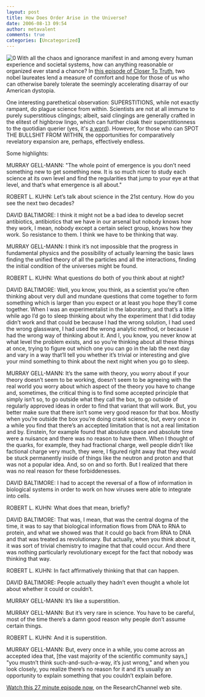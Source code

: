 ```yaml
---
layout: post
title: How Does Order Arise in the Universe?
date: 2006-08-13 09:54
author: metavalent
comments: true
categories: [Uncategorized]
---
```

<!--Lead Photo --><a href="LINKURL"><img src="http://metavalent.info/images/research.channel.logo.jpg" border="0" alt="0" align="left" /></a><!-- Commentary -->With all the chaos and ignorance manifest in and among every human experience and societal systems, how can anything reasonable or organized ever stand a chance?  In <a href="http://researchchannel.org/prog/displayevent.asp?rid=3593">this episode of Closer To Truth</a>, two nobel laureates lend a measure of comfort and hope for those of us who can otherwise barely tolerate the seemingly accelerating disarray of our American dystopia.

One interesting parethetical observation: SUPERSTITIONS, while not exactly rampant, do plague science from within.  Scientists are not at all immune to purely superstitious clingings; albeit, said clingings are generally crafted in the elitest of highbrow lingo, which can further cloak their superstitionness to the quotidian querier (yes, it's <a href="http://dictionary.reference.com/browse/querier">a word</a>).  However, for those who can SPOT THE BULLSHIT FROM WITHIN, the opportunities for comparatively revelatory expansion are, perhaps, effectively endless.

Some highlights:

MURRAY GELL-MANN: "The whole point of emergence is you don’t need something
new to get something new. It is so much nicer to study each science at its own level and find the regularities that jump to your eye at that level, and that’s what emergence is all about."

ROBERT L. KUHN: Let’s talk about science in the 21st century. How do you see the
next two decades?

DAVID BALTIMORE: I think it might not be a bad idea to develop secret antibiotics,
antibiotics that we have in our arsenal but nobody knows how they work, I mean, nobody except a certain select group, knows how they work. So resistance to them. I think we have to be thinking that way.

MURRAY GELL-MANN: I think it’s not impossible that the progress in fundamental
physics and the possibility of actually learning the basic laws finding the unified theory of all the particles and all the interactions, finding the initial condition of the universes might be found.

ROBERT L. KUHN: What questions do both of you think about at night?

DAVID BALTIMORE: Well, you know, you think, as a scientist you’re often thinking
about very dull and mundane questions that come together to form something which is
larger than you expect or at least you hope they’ll come together. When I was an
experimentalist in the laboratory, and that’s a little while ago I’d go to sleep thinking about why the experiment that I did today didn’t work and that could be because I had the wrong solution, I had used the wrong glassware, I had used the wrong analytic method, or because I had the wrong way of thinking about it. And I, you know, you never know at what level the problem exists, and so you’re thinking about all these things at once, trying to figure out which one you can go in the lab the next day and vary in a way that’ll tell you whether it’s trivial or interesting and give your mind something to think about the next night when you go to sleep.

MURRAY GELL-MANN: It’s the same with theory, you worry about if your theory
doesn’t seem to be working, doesn’t seem to be agreeing with the real world you worry
about which aspect of the theory you have to change and, sometimes, the critical thing is to find some accepted principle that simply isn’t so, to go outside what they call the box, to go outside of regularly approved ideas in order to find that variant that will work. But, you better make sure that there isn’t some very good reason for that box. Mostly when you’re outside the box you’re doing crank science, but, every once in a while you find that there’s an accepted limitation that is not a real limitation and by. Einstein, for example found that absolute space and absolute time were a nuisance and there was no reason to have them. When I thought of the quarks, for example, they had fractional charge, well people didn’t like factional charge very much, they were, I figured right away that they would be stuck permanently inside of things like the neutron and proton and that was not a popular idea. And, so on and so forth. But I realized that there was no real reason for these forbiddenesses.

DAVID BALTIMORE: I had to accept the reversal of a flow of information in
biological systems in order to work on how viruses were able to integrate into cells.

ROBERT L. KUHN: What does that mean, briefly?

DAVID BALTIMORE: That was, I mean, that was the central dogma of the time, it
was to say that biological information flows from DNA to RNA to protein, and what we
showed was that it could go back from RNA to DNA and that was treated as
revolutionary. But actually, when you think about it, it was sort of trivial chemistry to imagine that that could occur. And there was nothing particularly revolutionary except for the fact that nobody was thinking that way.

ROBERT L. KUHN: In fact affirmatively thinking that that can happen.

DAVID BALTIMORE: People actually they hadn’t even thought a whole lot about whether it could or couldn’t.

MURRAY GELL-MANN: It’s like a superstition.

MURRAY GELL-MANN: But it’s very rare in science. You have to be careful, most
of the time there’s a damn good reason why people don’t assume certain things.

ROBERT L. KUHN: And it is superstition.

MURRAY GELL-MANN: But, every once in a while, you come across an accepted
idea that, [the vast majority of the scientific community says,] "you mustn’t think such-and-such-a-way, it’s just wrong," and when you look closely, you realize there’s no reason for it and it’s usually an opportunity to explain something that you couldn’t explain before.

<a href="http://researchchannel.org/prog/displayevent.asp?rid=3593">Watch this 27 minute episode now</a>, on the ResearchChannel web site.
